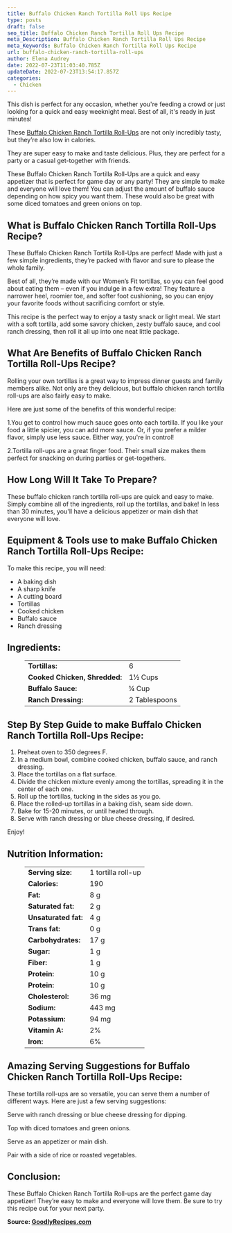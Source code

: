 ```yaml
---
title: Buffalo Chicken Ranch Tortilla Roll Ups Recipe
type: posts
draft: false
seo_title: Buffalo Chicken Ranch Tortilla Roll Ups Recipe
meta_Description: Buffalo Chicken Ranch Tortilla Roll Ups Recipe
meta_Keywords: Buffalo Chicken Ranch Tortilla Roll Ups Recipe
url: buffalo-chicken-ranch-tortilla-roll-ups
author: Elena Audrey
date: 2022-07-23T11:03:40.785Z
updateDate: 2022-07-23T13:54:17.857Z
categories:
  - Chicken
---
```

This dish is perfect for any occasion, whether you're feeding a crowd or just looking for a quick and easy weeknight meal. Best of all, it's ready in just minutes!

These [Buffalo Chicken Ranch Tortilla Roll-Ups](https://goodlyrecipes.com/buffalo-chicken-ranch-tortilla-roll-ups/) are not only incredibly tasty, but they’re also low in calories.

They are super easy to make and taste delicious. Plus, they are perfect for a party or a casual get-together with friends.

These Buffalo Chicken Ranch Tortilla Roll-Ups are a quick and easy appetizer that is perfect for game day or any party! They are simple to make and everyone will love them! You can adjust the amount of buffalo sauce depending on how spicy you want them. These would also be great with some diced tomatoes and green onions on top.

## **What is Buffalo Chicken Ranch Tortilla Roll-Ups Recipe?**

These Buffalo Chicken Ranch Tortilla Roll-Ups are perfect! Made with just a few simple ingredients, they’re packed with flavor and sure to please the whole family.

Best of all, they’re made with our Women’s Fit tortillas, so you can feel good about eating them – even if you indulge in a few extra! They feature a narrower heel, roomier toe, and softer foot cushioning, so you can enjoy your favorite foods without sacrificing comfort or style.

This recipe is the perfect way to enjoy a tasty snack or light meal. We start with a soft tortilla, add some savory chicken, zesty buffalo sauce, and cool ranch dressing, then roll it all up into one neat little package. 

## **What Are Benefits of Buffalo Chicken Ranch Tortilla Roll-Ups Recipe?**

Rolling your own tortillas is a great way to impress dinner guests and family members alike. Not only are they delicious, but buffalo chicken ranch tortilla roll-ups are also fairly easy to make. 

Here are just some of the benefits of this wonderful recipe: 

1.You get to control how much sauce goes onto each tortilla. If you like your food a little spicier, you can add more sauce. Or, if you prefer a milder flavor, simply use less sauce. Either way, you're in control!

2.Tortilla roll-ups are a great finger food. Their small size makes them perfect for snacking on during parties or get-togethers.

## **How Long Will It Take To Prepare?**

These buffalo chicken ranch tortilla roll-ups are quick and easy to make. Simply combine all of the ingredients, roll up the tortillas, and bake! In less than 30 minutes, you'll have a delicious appetizer or main dish that everyone will love.

## Equipment & Tools use to make Buffalo Chicken Ranch Tortilla Roll-Ups Recipe:

To make this recipe, you will need:

* A baking dish
* A sharp knife
* A cutting board
* Tortillas
* Cooked chicken
* Buffalo sauce
* Ranch dressing

## **Ingredients:**

<figure class="wp-block-table is-style-stripes">
  <table>
    <tbody>
      <tr>
        <td>
          <strong>Tortillas:</strong>
        </td>
        <td>6 </td>
      </tr>
      <tr>
        <td>
          <strong>Cooked Chicken, Shredded:</strong>
        </td>
        <td>1½ Cups</td>
      </tr>
      <tr>
        <td>
          <strong>Buffalo Sauce:</strong>
        </td>
        <td>¼ Cup<tr>
        <td>
          <strong>Ranch Dressing:</strong>
        </td>
        <td>2 Tablespoons</td>
     </tr>
    </tbody>
  </table>
</figure>

## **Step By Step Guide to make Buffalo Chicken Ranch Tortilla Roll-Ups Recipe:**

1. Preheat oven to 350 degrees F.
2. In a medium bowl, combine cooked chicken, buffalo sauce, and ranch dressing.
3. Place the tortillas on a flat surface.
4. Divide the chicken mixture evenly among the tortillas, spreading it in the center of each one.
5. Roll up the tortillas, tucking in the sides as you go.
6. Place the rolled-up tortillas in a baking dish, seam side down.
7. Bake for 15-20 minutes, or until heated through.
8. Serve with ranch dressing or blue cheese dressing, if desired.

Enjoy!

## **Nutrition Information:**

<figure class="wp-block-table is-style-stripes">
  <table> 
    <tbody>
<tr>
        <td>
          <strong>Serving size:</strong>
        </td>
        <td>1 tortilla roll-up</td>
      </tr>
      <tr>
        <td>
          <strong>Calories:</strong>
        </td>
        <td>190</td>
      </tr>
      <tr>
        <td>
          <strong>Fat:</strong>
        </td>
        <td>8 g<tr>
        <td>
          <strong>Saturated fat:</strong>
        </td>
        <td>2 g</td>
      </tr>
<tr>
        <td>
          <strong>Unsaturated fat:</strong>
        </td>
        <td>4 g</td>
      </tr>
<tr>
        <td>
          <strong>Trans fat:</strong>
        </td>
        <td>0 g</td>
     </tr>
<tr>
        <td>
          <strong>Carbohydrates:</strong>
        </td>
        <td>17 g</td>
     </tr>
<tr>
        <td>
          <strong>Sugar:</strong>
        </td>
        <td>1 g</td>
     </tr>
<tr>
        <td>
          <strong>Fiber:</strong>
        </td>
        <td>1 g</td>
     </tr>
<tr>
        <td>
          <strong>Protein:</strong>
        </td>
        <td>10 g</td>
     </tr>
<tr>
        <td>
          <strong>Protein:</strong>
        </td>
        <td>10 g</td>
     </tr>
<tr>
        <td>
          <strong>Cholesterol:</strong>
        </td>
        <td>36 mg</td>
     </tr>
<tr>
        <td>
          <strong>Sodium:</strong>
        </td>
        <td>443 mg</td>
     </tr>
<tr>
        <td>
          <strong>Potassium:</strong>
        </td>
        <td>94 mg</td>
     </tr>
<tr>
        <td>
          <strong>Vitamin A:</strong>
        </td>
        <td>2%</td>
     </tr>
<tr>
        <td>
          <strong>Iron:</strong>
        </td>
        <td>6%</td>
     </tr>
    </tbody>
  </table>
</figure>

## **Amazing Serving Suggestions for Buffalo Chicken Ranch Tortilla Roll-Ups Recipe:**

These tortilla roll-ups are so versatile, you can serve them a number of different ways. Here are just a few serving suggestions:

Serve with ranch dressing or blue cheese dressing for dipping.

Top with diced tomatoes and green onions.

Serve as an appetizer or main dish.

Pair with a side of rice or roasted vegetables.

## **Conclusion:**

These Buffalo Chicken Ranch Tortilla Roll-ups are the perfect game day appetizer! They’re easy to make and everyone will love them. Be sure to try this recipe out for your next party.

**Source: <a href="https://goodlyrecipes.com/" target="_blank" rel="noopener">GoodlyRecipes.com</a>**